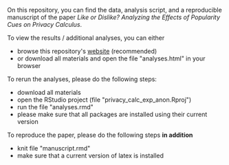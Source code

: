 On this repository, you can find the data, analysis script, and a reproducible manuscript of the paper _Like or Dislike? Analyzing the Effects of Popularity Cues on Privacy Calculus_. 

To view the results / additional analyses, you can either
 - browse this repository's [website](https://xmtra.github.io/privacy_calc_exp_anon/) (recommended)
 - or download all materials and open the file "analyses.html" in your browser
 
To rerun the analyses, please do the following steps:

 - download all materials
 - open the RStudio project (file "privacy_calc_exp_anon.Rproj")
 - run the file "analyses.rmd"
 - please make sure that all packages are installed using their current version
 
To reproduce the paper, please do the following steps **in addition**

 - knit file "manuscript.rmd"
 - make sure that a current version of latex is installed
